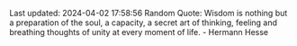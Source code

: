 Last updated: 2024-04-02 17:58:56
Random Quote: Wisdom is nothing but a preparation of the soul, a capacity, a secret art of thinking, feeling and breathing thoughts of unity at every moment of life. - Hermann Hesse